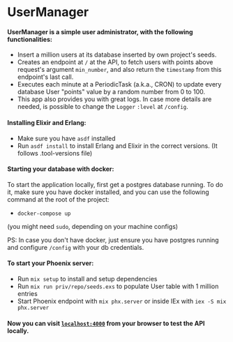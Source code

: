 # UserManager

#### UserManager is a simple user administrator, with the following functionalities:
 - Insert a million users at its database inserted by own project's seeds.
 - Creates an endpoint at `/` at the API, to fetch users with points above request's argument `min_number`, and also return the `timestamp` from this endpoint's last call.
 - Executes each minute at a PeriodicTask (a.k.a., CRON) to update every database User "points" value by a random number from 0 to 100.
 - This app also provides you with great logs. In case more details are needed, is possible to change the `Logger` `:level` at `/config`.

#### Installing Elixir and Erlang:

 * Make sure you have `asdf` installed
 * Run `asdf install` to install Erlang and Elixir in the correct versions. (It follows .tool-versions file)

#### Starting your database with docker:
To start the application locally, first get a postgres database running.
To do it, make sure you have docker installed, and you can use the following command at the root of the project:
- `docker-compose up`

(you might need `sudo`, depending on your machine configs)

PS: In case you don't have docker, just ensure you have postgres running and configure `/config` with your db credentials.

#### To start your Phoenix server:

  * Run `mix setup` to install and setup dependencies
  * Run `mix run priv/repo/seeds.exs` to populate User table with 1 million entries
  * Start Phoenix endpoint with `mix phx.server` or inside IEx with `iex -S mix phx.server`

#### Now you can visit [`localhost:4000`](http://localhost:4000) from your browser to test the API locally.

